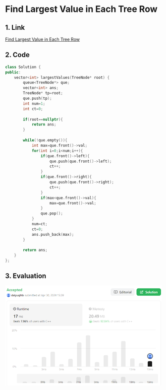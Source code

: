 # Find Largest Value in Each Tree Row
## 1. Link
[Find Largest Value in Each Tree Row](https://leetcode.com/problems/find-largest-value-in-each-tree-row/description/)

## 2. Code
```cpp
class Solution {
public:
    vector<int> largestValues(TreeNode* root) {
        queue<TreeNode*> que;
        vector<int> ans;
        TreeNode* tp=root;
        que.push(tp);
        int num=1;
        int ct=0;

        if(root==nullptr){
            return ans;
        }

        while(!que.empty()){
            int max=que.front()->val;
            for(int i=0;i<num;i++){
                if(que.front()->left){
                    que.push(que.front()->left);
                    ct++;
                }
                if(que.front()->right){
                    que.push(que.front()->right);
                    ct++;
                }
                if(max<que.front()->val){
                    max=que.front()->val;
                }
                que.pop();
            }
            num=ct;
            ct=0;
            ans.push_back(max);
        }

        return ans;
    }
};

```

## 3. Evaluation
![img](./9_img.png)
